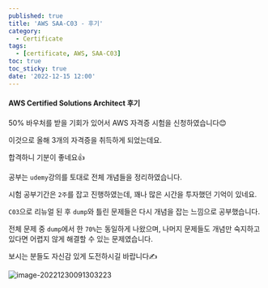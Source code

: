 ```yaml
---
published: true
title: 'AWS SAA-C03 - 후기'
category:
  - Certificate
tags:
  - [certificate, AWS, SAA-C03]
toc: true
toc_sticky: true
date: '2022-12-15 12:00'
---
```


#### AWS Certified Solutions Architect 후기

50% 바우처를 받을 기회가 있어서 AWS 자격증 시험을 신청하였습니다😊

이것으로 올해 3개의 자격증을 취득하게 되었는데요.

합격하니 기분이 좋네요👍

공부는 `udemy`강의를 토대로 전체 개념들을 정리하였습니다.

시험 공부기간은 `2주`를 잡고 진행하였는데, 꽤나 많은 시간을 투자했던 기억이 있네요.

`C03`으로 리뉴얼 된 후 `dump`와 틀린 문제들은 다시 개념을 잡는 느낌으로 공부했습니다.

전체 문제 중 `dump`에서 한 `70%`는 동일하게 나왔으며, 나머지 문제들도 개념만 숙지하고 있다면 어렵지 않게 해결할 수 있는 문제였습니다.

보시는 분들도 자신감 있게 도전하시길 바랍니다✍️

![image-20221230091303223](../../assets/images/posts/2022-12-30-post-install-aws-saa-review/image-20221230091303223.png)
